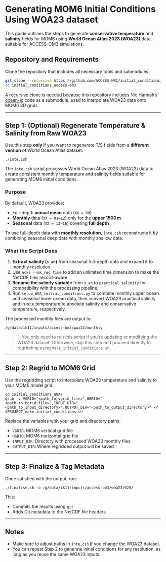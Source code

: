 # Generating MOM6 Initial Conditions Using WOA23 dataset

This guide outlines the steps to generate **conservative temperature** and **salinity** fields for MOM6 using **World Ocean Atlas 2023 (WOA23)** data, suitable for ACCESS-OM3 simulations.

## Repository and Requirements

Clone the repository that includes all necessary tools and submodules:

```bash
git clone --recursive https://github.com/ACCESS-NRI/initial_conditions_access-om3.git
cd initial_conditions_access-om3
```

A recursive clone is needed because this repository includes Nic Hannah’s [ocean-ic](https://github.com/COSIMA/ocean-ic) code as a submodule, used to interpolate WOA23 data onto MOM6 3D grids.

---

## Step 1: (Optional) Regenerate Temperature & Salinity from Raw WOA23

Use this step **only** if you want to regenerate T/S fields from a **different version** of World Ocean Atlas dataset.

```
./inte.csh
```

The `inte.csh` script processes World Ocean Atlas 2023 (WOA23) data to create consistent monthly temperature and salinity fields suitable for generating MOM6 initial conditions.

### Purpose

By default, WOA23 provides:
- Full-depth **annual mean** data (`XX = 00`)
- **Monthly** data (`XX = 01–12`) only for the **upper 1500 m**
- **Seasonal** data (`XX = 13–16`) covering **full depth**

To use full-depth data with **monthly resolution**, `inte.csh` reconstructs it by combining seasonal deep data with monthly shallow data.

### What the Script Does

1. **Extract salinity (`s_an`)** from seasonal full-depth data and expand it to monthly resolution.
2. Use `ncks --mk_rec time` to add an unlimited time dimension to make the NetCDF files record-aware.
3. **Rename the salinity variable** from `s_an` to `practical_salinity` for compatibility with the processing pipeline.
4. Run `setup_WOA_initial_conditions.py` to combine monthly upper ocean and seasonal lower ocean data, then convert WOA23 practical salinity and in-situ temperature to absolute salinity and conservative temperature, respectively.

The processed monthly files are output to:
```
/g/data/ik11/inputs/access-om3/woa23/monthly
```

> 💡 You only need to run this script if you're updating or modifying the WOA23 dataset. Otherwise, skip this step and proceed directly to regridding using `make_initial_conditions.sh`.

---

## Step 2: Regrid to MOM6 Grid

Use the regridding script to interpolate WOA23 temperature and salinity to your MOM6 model grid.

```
cd initial_conditions_WOA/
qsub -v VGRID="<path_to_vgrid_file>",HGRID="<path_to_hgrid_file>",INPUT_DIR="<path_to_input_directory>",OUTPUT_DIR="<path_to_output_directory>" -P $PROJECT make_initial_conditions.sh
```

Replace the variables with your grid and directory paths:
- `VGRID`: MOM6 vertical grid file
- `HGRID`: MOM6 horizontal grid file
- `INPUT_DIR`: Directory with processed WOA23 monthly files
- `OUTPUT_DIR`: Where regridded output will be saved

---

## Step 3: Finalize & Tag Metadata

Once satisfied with the output, run:

```
./finalise.sh -o /g/data/ik11/inputs/access-om3/woa23/025/
```

This:
- Commits the results using `git`
- Adds Git metadata to the NetCDF file headers

---

##  Notes

- Make sure to adjust paths in `inte.csh` if you change the WOA23 dataset.
- You can repeat Step 2 to generate initial conditions for any resolution, as long as you reuse the same WOA23 inputs.

